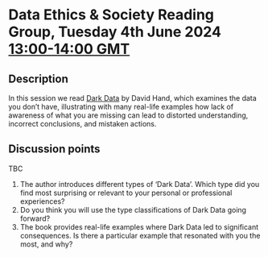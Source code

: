 # Data Ethics & Society Reading Group, Tuesday 4th June 2024 [13:00-14:00 GMT](https://www.timeanddate.com/worldclock/fixedtime.html?msg=Dark+Data&iso=20240604T13&p1=136&ah=1)

## Description

In this session we read [Dark Data](https://darkdata.website/) by David Hand, which examines the data you don’t have, illustrating with many real-life examples how lack of awareness of what you are missing can lead to distorted understanding, incorrect conclusions, and mistaken actions.

## Discussion points

TBC

1. The author introduces different types of ‘Dark Data’. Which type did you find most surprising or relevant to your personal or professional experiences? 
2. Do you think you will use the type classifications of Dark Data going forward?
3. The book provides real-life examples where Dark Data led to significant consequences. Is there a particular example that resonated with you the most, and why?

<!--

## Meeting notes

### Who came
Number of people: 40

-->
